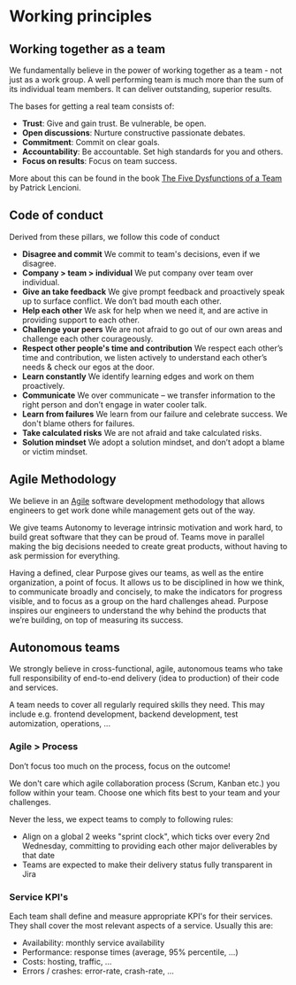 # Working principles

## Working together as a team

We fundamentally believe in the power of working together as a team - not just as a work group. A well performing team is much more than the sum of its individual team members. It can deliver outstanding, superior results.

The bases for getting a real team consists of:

* **Trust**: Give and gain trust. Be vulnerable, be open.
* **Open discussions**: Nurture constructive passionate debates.
* **Commitment**: Commit on clear goals.
* **Accountability**: Be accountable. Set high standards for you and others.
* **Focus on results**: Focus on team success.


More about this can be found in the book [The Five Dysfunctions of a Team](https://en.wikipedia.org/wiki/The_Five_Dysfunctions_of_a_Team) by Patrick Lencioni.

## Code of conduct

Derived from these pillars, we follow this code of conduct

* **Disagree and commit**
    We commit to team's decisions, even if we disagree.
* **Company > team > individual**
    We put company over team over individual.
* **Give an take feedback**
    We give prompt feedback and proactively speak up to surface conflict. We don’t bad mouth each other.
* **Help each other**
    We ask for help when we need it, and are active in providing support to each other.
* **Challenge your peers**
    We are not afraid to go out of our own areas and challenge each other courageously.
* **Respect other people's time and contribution**
    We respect each other’s time and contribution, we listen actively to understand each other’s needs & check our egos at the door.
* **Learn constantly**
    We identify learning edges and work on them proactively.
* **Communicate**
    We over communicate – we transfer information to the right person and don’t engage in water cooler talk.
* **Learn from failures**
    We learn from our failure and celebrate success. We don't blame others for failures.
* **Take calculated risks**
    We are not afraid and take calculated risks.
* **Solution mindset**
    We adopt a solution mindset, and don’t adopt a blame or victim mindset.

## Agile Methodology

We believe in an [Agile](http://agilemanifesto.org/) software development methodology that allows engineers to get work done while management gets out of the way.

We give teams Autonomy to leverage intrinsic motivation and work hard, to build great software that they can be proud of. Teams move in parallel making the big decisions needed to create great products, without having to ask permission for everything.

Having a defined, clear Purpose gives our teams, as well as the entire organization, a point of focus. It allows us to be disciplined in how we think, to communicate broadly and concisely, to make the indicators for progress visible, and to focus as a group on the hard challenges ahead. Purpose inspires our engineers to understand the why behind the products that we’re building, on top of measuring its success.

## Autonomous teams

We strongly believe in cross-functional, agile, autonomous teams who take full responsibility of end-to-end delivery (idea to production) of their code and services.

A team needs to cover all regularly required skills they need. This may include e.g. frontend development, backend development, test automization, operations, ...   

### Agile > Process

Don’t focus too much on the process, focus on the outcome!

We don't care which agile collaboration process (Scrum, Kanban etc.) you follow within your team. Choose one which fits best to your team and your challenges.

Never the less, we expect teams to comply to following rules:

* Align on a global 2 weeks "sprint clock", which ticks over every 2nd Wednesday, committing to providing each other major deliverables by that date
* Teams are expected to make their delivery status fully transparent in Jira
    
### Service KPI's

Each team shall define and measure appropriate KPI's for their services. They shall cover the most relevant aspects of a service. Usually this are:

* Availability: monthly service availability
* Performance: response times (average, 95% percentile, ...)
* Costs: hosting, traffic, ...
* Errors / crashes: error-rate, crash-rate, ...